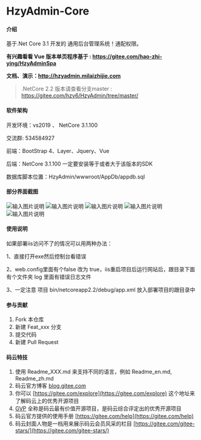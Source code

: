 # HzyAdmin-Core

#### 介绍
基于.Net Core 3.1 开发的 通用后台管理系统！通配权限。

 **有兴趣看看 Vue 版本单页程序基于 : https://gitee.com/hao-zhi-ying/HzyAdminSpa** 

 **文档、演示：http://hzyadmin.milaizhijie.com** 

> .NetCore 2.2 版本请查看分支master : https://gitee.com/hzy6/HzyAdmin/tree/master/


#### 软件架构
开发环境：vs2019 、 NetCore 3.1.100

交流群: 534584927

前端：BootStrap 4、Layer、Jquery、Vue

后端：NetCore 3.1.100 一定要安装等于或者大于该版本的SDK

数据库脚本位置：HzyAdmin/wwwroot/AppDb/appdb.sql


#### 部分界面截图
![输入图片说明](https://images.gitee.com/uploads/images/2019/0711/004720_5c95a75f_1242080.jpeg "1.jpg")
![输入图片说明](https://images.gitee.com/uploads/images/2019/0830/184022_514f540f_1242080.png "屏幕截图.png")
![输入图片说明](https://images.gitee.com/uploads/images/2019/0805/085723_b1c615f0_1242080.png "屏幕截图.png")
![输入图片说明](https://images.gitee.com/uploads/images/2019/0711/005112_29863a12_1242080.jpeg "1562777452(1).jpg")
![输入图片说明](https://images.gitee.com/uploads/images/2019/0805/085906_6ebd2d77_1242080.png "屏幕截图.png")

#### 使用说明

如果部署iis访问不了的情况可以用两种办法：

1、直接打开exe然后控制台看错误

2、web.config里面有个false 改为 true，iis重启项目后运行网站后，跟目录下面 有个文件夹 log 里面有错误日志文件

3、一定注意 项目 bin/netcoreapp2.2/debug/app.xml 放入部署项目的跟目录中 


#### 参与贡献

1. Fork 本仓库
2. 新建 Feat_xxx 分支
3. 提交代码
4. 新建 Pull Request


#### 码云特技

1. 使用 Readme\_XXX.md 来支持不同的语言，例如 Readme\_en.md, Readme\_zh.md
2. 码云官方博客 [blog.gitee.com](https://blog.gitee.com)
3. 你可以 [https://gitee.com/explore](https://gitee.com/explore) 这个地址来了解码云上的优秀开源项目
4. [GVP](https://gitee.com/gvp) 全称是码云最有价值开源项目，是码云综合评定出的优秀开源项目
5. 码云官方提供的使用手册 [https://gitee.com/help](https://gitee.com/help)
6. 码云封面人物是一档用来展示码云会员风采的栏目 [https://gitee.com/gitee-stars/](https://gitee.com/gitee-stars/)